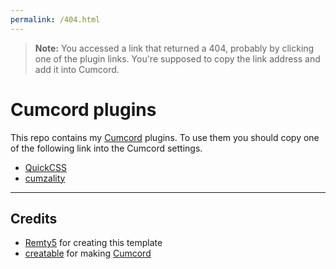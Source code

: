 ```yaml
---
permalink: /404.html
---
```

> **Note:** You accessed a link that returned a 404, probably by clicking one of the plugin links. You're supposed to copy the link address and add it into Cumcord.

# Cumcord plugins

This repo contains my [Cumcord](https://github.com/Cumcord/Cumcord/) plugins. To use them you should copy one of the following link into the Cumcord settings.

- [QuickCSS](https://beefers.github.io/meatloaf/QuickCSS/)
- [cumzality](https://beefers.github.io/meatloaf/cumzality/)

---

## Credits

- [Remty5](https://github.com/Remty5) for creating this template
- [creatable](https://github.com/Cr3atable) for making [Cumcord](https://github.com/Cumcord/Cumcord/)
